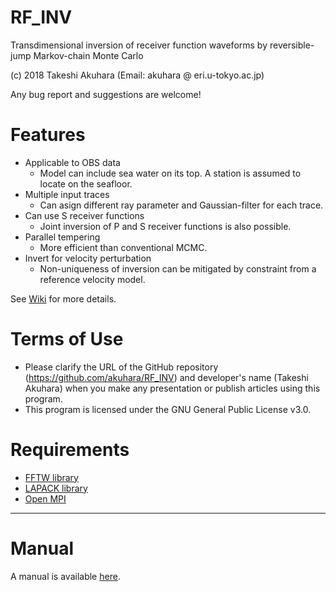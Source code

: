 # RF_INV

Transdimensional inversion of receiver function waveforms by reversible-jump Markov-chain Monte Carlo

(c) 2018 Takeshi Akuhara (Email: akuhara @ eri.u-tokyo.ac.jp)

Any bug report and suggestions are welcome!

# Features
 
* Applicable to OBS data
    * Model can include sea water on its top. A station is assumed to locate on the seafloor.  
* Multiple input traces
    * Can asign different ray parameter and Gaussian-filter for each trace.
* Can use S receiver functions
    * Joint inversion of P and S receiver functions is also possible.
* Parallel tempering
    * More efficient than conventional MCMC.
* Invert for velocity perturbation
    * Non-uniqueness of inversion can be mitigated by constraint from a reference velocity model.
    
See [Wiki](https://github.com/akuhara/RF_INV/wiki) for more details.

# Terms of Use
* Please clarify the URL of the GitHub repository (https://github.com/akuhara/RF_INV) and developer's name (Takeshi Akuhara) when you make any presentation or publish articles using this program.
* This program is licensed under the GNU General Public License v3.0.

# Requirements
* [FFTW library](http://fftw.org/)
* [LAPACK library](http://www.netlib.org/lapack/)
* [Open MPI](https://www.open-mpi.org/)

---

# Manual 

A manual is available [here](https://github.com/akuhara/RF_INV/wiki).
